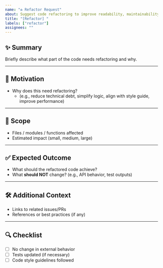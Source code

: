 ```yaml
---
name: "♻️ Refactor Request"
about: Suggest code refactoring to improve readability, maintainability, or performance
title: "[Refactor] "
labels: ["refactor"]
assignees: ""
---
```


## ✨ Summary
Briefly describe what part of the code needs refactoring and why.

---

## 🎯 Motivation
- Why does this need refactoring?
  - (e.g., reduce technical debt, simplify logic, align with style guide, improve performance)

---

## 📍 Scope
- Files / modules / functions affected
- Estimated impact (small, medium, large)

---

## ✅ Expected Outcome
- What should the refactored code achieve?
- What **should NOT** change? (e.g., API behavior, test outputs)

---

## 🛠️ Additional Context
- Links to related issues/PRs
- References or best practices (if any)

---

## 🔍 Checklist
- [ ] No change in external behavior
- [ ] Tests updated (if necessary)
- [ ] Code style guidelines followed
